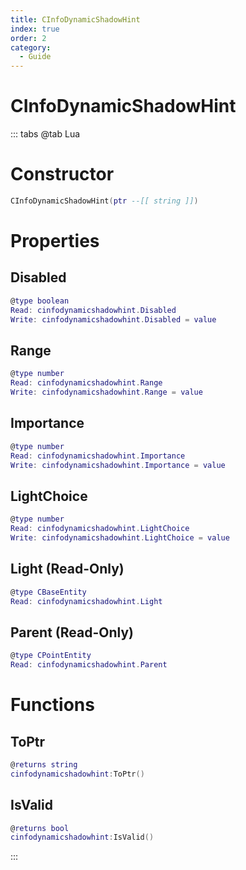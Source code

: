 ```yaml
---
title: CInfoDynamicShadowHint
index: true
order: 2
category:
  - Guide
---
```


# CInfoDynamicShadowHint

::: tabs
@tab Lua
# Constructor
```lua
CInfoDynamicShadowHint(ptr --[[ string ]])
```
# Properties
## Disabled 
```lua
@type boolean
Read: cinfodynamicshadowhint.Disabled
Write: cinfodynamicshadowhint.Disabled = value
```
## Range 
```lua
@type number
Read: cinfodynamicshadowhint.Range
Write: cinfodynamicshadowhint.Range = value
```
## Importance 
```lua
@type number
Read: cinfodynamicshadowhint.Importance
Write: cinfodynamicshadowhint.Importance = value
```
## LightChoice 
```lua
@type number
Read: cinfodynamicshadowhint.LightChoice
Write: cinfodynamicshadowhint.LightChoice = value
```
## Light (Read-Only)
```lua
@type CBaseEntity
Read: cinfodynamicshadowhint.Light
```
## Parent (Read-Only)
```lua
@type CPointEntity
Read: cinfodynamicshadowhint.Parent
```
# Functions
## ToPtr
```lua
@returns string
cinfodynamicshadowhint:ToPtr()
```
## IsValid
```lua
@returns bool
cinfodynamicshadowhint:IsValid()
```

:::